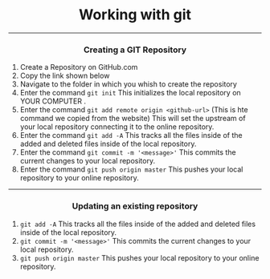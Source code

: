 <h1 align = 'center'>Working with git</h1>
<hr>

<h3 align = 'center'>Creating a GIT Repository</h3>

1. Create a Repository on GitHub.com
2. Copy the link shown below
3. Navigate to the folder in which you whish to create the repository
1. Enter the command `git init` This initializes the local repository on YOUR COMPUTER .
2. Enter the command `git add remote origin <github-url>` (This is hte command we copied from the website) This will set the upstream of your local repository connecting it to the online repository.
3. Enter the command `git add -A` This tracks all the files inside of the added and deleted files inside of the local repository.
4. Enter the command `git commit -m '<message>'` This commits the current changes to your local repository.
5. Enter the command `git push origin master` This pushes your local repository to your online repository.
<hr>
<h3 align = 'center'>Updating an existing repository</h3>

1. `git add -A` This tracks all the files inside of the added and deleted files inside of the local repository.
2. `git commit -m '<message>'` This commits the current changes to your local repository.
3. `git push origin master` This pushes your local repository to your online repository.